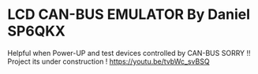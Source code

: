 # LCD CAN-BUS EMULATOR By Daniel SP6QKX 
Helpful when Power-UP and test devices controlled by CAN-BUS
SORRY !! Project its under construction ! 
https://youtu.be/tvbWc_svBSQ
